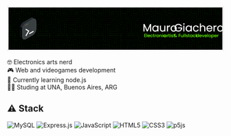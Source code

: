 ![Header](./github-header.png)

🤓 Electronics arts nerd  
🎮 Web and videogames development  
🌱 Currently learning node.js  
👨‍🎓 Studing at UNA, Buenos Aires, ARG

## ⚠ Stack
![MySQL](https://img.shields.io/badge/mysql-4479A1.svg?style=for-the-badge&logo=mysql&logoColor=white) ![Express.js](https://img.shields.io/badge/express.js-%23404d59.svg?style=for-the-badge&logo=express&logoColor=%2361DAFB) ![JavaScript](https://img.shields.io/badge/javascript-%23323330.svg?style=for-the-badge&logo=javascript&logoColor=%23F7DF1E) 	![HTML5](https://img.shields.io/badge/html5-%23E34F26.svg?style=for-the-badge&logo=html5&logoColor=white) 	![CSS3](https://img.shields.io/badge/css3-%231572B6.svg?style=for-the-badge&logo=css3&logoColor=white) 	![p5js](https://img.shields.io/badge/p5.js-ED225D?style=for-the-badge&logo=p5.js&logoColor=FFFFFF)

<!---
mauroncho/mauroncho is a ✨ special ✨ repository because its `README.md` (this file) appears on your GitHub profile.
You can click the Preview link to take a look at your changes.
--->
